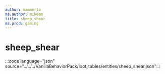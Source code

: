 ```yaml
---
author: mammerla
ms.author: mikeam
title: sheep_shear
ms.prod: gaming
---
```


# sheep_shear

:::code language="json" source="../../../VanillaBehaviorPack/loot_tables/entities/sheep_shear.json":::